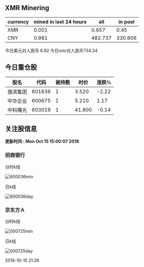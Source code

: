 ## XMR Minering

|currency|mined in last 24 hours|all|in pool|
|---|---|---|---|
|XMR|0.001|0.657|0.45|
|CNY|0.981|482.737|330.606|

今日美元对人民币 6.92	今日xmr对人民币734.34


## 今日重仓股 

|股名|代码|被持数|时价|涨跌%|
|---|---|---|---|---|
|旗滨集团|601636|1|3.520|-2.22|
|中华企业|600675|1|5.210|1.17|
|中科曙光|603019|1|41.800|-0.14|

## 关注股信息
**更新时间 : Mon Oct 15 15:00:07 2018**
### 招商银行 
分时k线

![600036min](http://image.sinajs.cn/newchart/min/n/sh600036.gif)

日k线

![600036day](http://image.sinajs.cn/newchart/daily/n/sh600036.gif)

### 京东方Ａ 
分时k线

![000725min](http://image.sinajs.cn/newchart/min/n/sz000725.gif)

日k线

![000725day](http://image.sinajs.cn/newchart/daily/n/sz000725.gif)

2018-10-15 21:26